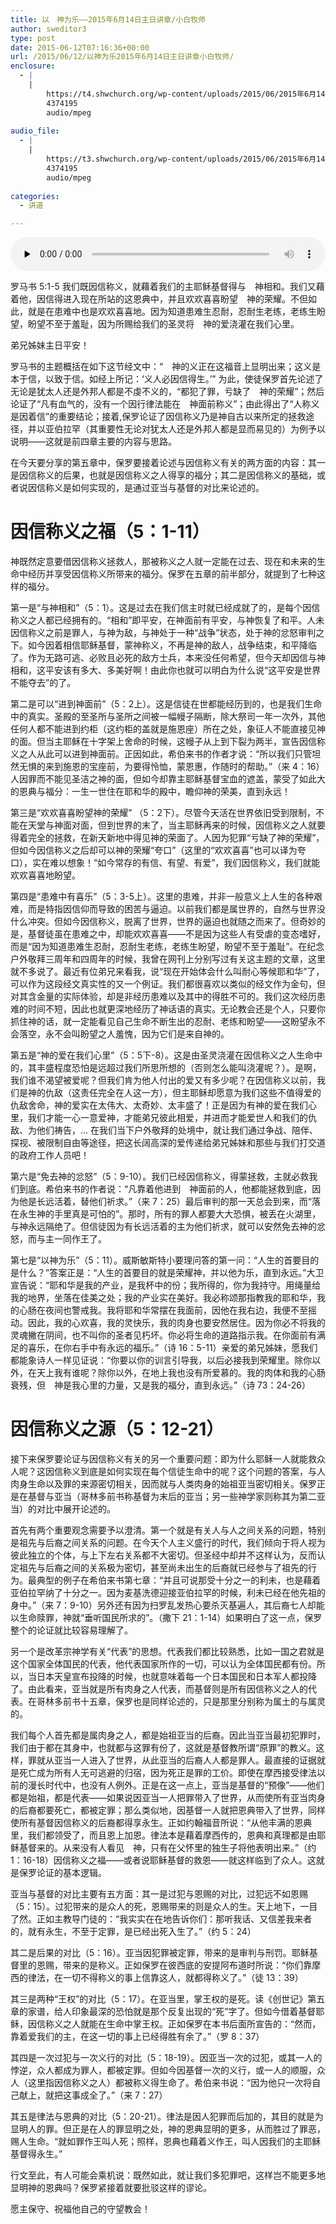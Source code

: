 ```yaml
---
title: 以　神为乐——2015年6月14日主日讲章/小白牧师
author: sweditor3
type: post
date: 2015-06-12T07:16:36+00:00
url: /2015/06/12/以神为乐2015年6月14日主日讲章小白牧师/
enclosure:
  - |
    |
        https://t4.shwchurch.org/wp-content/uploads/2015/06/2015年6月14日讲道录音.mp3
        4374195
        audio/mpeg
        
audio_file:
  - |
    |
        https://t3.shwchurch.org/wp-content/uploads/2015/06/2015年6月14日讲道录音.mp3
        4374195
        audio/mpeg
        
categories:
  - 讲道

---
```

<audio class="wp-audio-shortcode" id="audio-12610-227" preload="none" style="width: 100%;" controls="controls"><source type="audio/mpeg" src="http://t5.shwchurch.org/wp-content/uploads/2015/06/2015年6月14日讲道录音.mp3?_=227" /><http://t5.shwchurch.org/wp-content/uploads/2015/06/2015年6月14日讲道录音.mp3></audio> 

罗马书 5:1-5 我们既因信称义，就藉着我们的主耶稣基督得与　神相和。我们又藉着他，因信得进入现在所站的这恩典中，并且欢欢喜喜盼望　神的荣耀。不但如此，就是在患难中也是欢欢喜喜地。因为知道患难生忍耐，忍耐生老练，老练生盼望，盼望不至于羞耻，因为所赐给我们的圣灵将　神的爱浇灌在我们心里。

弟兄姊妹主日平安！

罗马书的主题概括在如下这节经文中：“　神的义正在这福音上显明出来；这义是本于信，以致于信。如经上所记：‘义人必因信得生。’” 为此，使徒保罗首先论述了无论是犹太人还是外邦人都是不虔不义的，“都犯了罪，亏缺了　神的荣耀”；然后论证了“凡有血气的，没有一个因行律法能在　神面前称义”；由此得出了“人称义是因着信”的重要结论；接着,保罗论证了因信称义乃是神自古以来所定的拯救途径，并以亚伯拉罕（其重要性无论对犹太人还是外邦人都是显而易见的）为例予以说明——这就是前四章主要的内容与思路。

在今天要分享的第五章中，保罗要接着论述与因信称义有关的两方面的内容：其一是因信称义的后果，也就是因信称义之人得享的福分；其二是因信称义的基础，或者说因信称义是如何实现的，是通过亚当与基督的对比来论述的。

# 因信称义之福（5：1-11）

神既然定意要借因信称义拯救人，那被称义之人就一定能在过去、现在和未来的生命中经历并享受因信称义所带来的福分。保罗在五章的前半部分，就提到了七种这样的福分。

第一是“与神相和”（5：1）。这是过去在我们信主时就已经成就了的，是每个因信称义之人都已经拥有的。“相和”即平安，在神面前有平安，与神恢复了和平。人未因信称义之前是罪人，与神为敌，与神处于一种“战争”状态，处于神的忿怒审判之下。如今因着相信耶稣基督，蒙神称义，不再是神的敌人，战争结束，和平降临了。作为无路可逃、必败且必死的敌方士兵，本来没任何希望，但今天却因信与神相和，这平安该有多大、多美好啊！由此你也就可以明白为什么说“这平安是世界不能夺去”的了。

第二是可以“进到神面前”（5：2上）。这是信徒在世都能经历到的，也是我们生命中的真实。圣殿的至圣所与圣所之间被一幅幔子隔断，除大祭司一年一次外，其他任何人都不能进到约柜（这约柜的盖就是施恩座）所在之处，象征人不能直接见神的面。但当主耶稣在十字架上舍命的时候，这幔子从上到下裂为两半，宣告因信称义之人从此可以进到神面前。正因如此，希伯来书的作者才说：“所以我们只管坦然无惧的来到施恩的宝座前，为要得怜恤，蒙恩惠，作随时的帮助。”（来 4：16）人因罪而不能见圣洁之神的面，但如今却靠主耶稣基督宝血的遮盖，蒙受了如此大的恩典与福分：一生一世住在耶和华的殿中，瞻仰神的荣美，直到永远！

第三是“欢欢喜喜盼望神的荣耀” （5：2下）。尽管今天活在世界依旧受到限制，不能在天堂与神面对面，但到世界的末了，当主耶稣再来的时候，因信称义之人就要得着完全的拯救，在新天新地中得见神的荣面了。人因为犯罪“亏缺了神的荣耀”，但如今因信称义之后却可以神的荣耀“夸口”（这里的“欢欢喜喜”也可以译为夸口），实在难以想象！“如今常存的有信、有望、有爱”，我们因信称义，我们就能欢欢喜喜地盼望。

第四是“患难中有喜乐”（5：3-5上）。这里的患难，并非一般意义上人生的各种艰难，而是特指因信仰而导致的困苦与逼迫。以前我们都是属世界的，自然与世界没什么冲突。但如今因信称义，脱离了世界，世界的逼迫也就随之而来了。但奇妙的是，基督徒虽在患难之中，却能欢欢喜喜——不是因为这些人有受虐的变态嗜好，而是“因为知道患难生忍耐，忍耐生老练，老练生盼望，盼望不至于羞耻”。在纪念户外敬拜三周年和四周年的时候，我曾在网刊上分别写过有关这主题的文章，这里就不多说了。最近有位弟兄来看我，说“现在开始体会什么叫耐心等候耶和华”了，可以作为这段经文真实性的又一个例证。我们都很喜欢以类似的经文作为金句，但对其含金量的实际体验，却是非经历患难以及其中的得胜不可的。我们这次经历患难的时间不短，因此也就更深地经历了神话语的真实。无论教会还是个人，只要你抓住神的话，就一定能看见自己生命不断生出的忍耐、老练和盼望——这盼望永不会落空，永不会叫盼望之人羞愧，因为它们是来自神的。

第五是“神的爱在我们心里”（5：5下-8）。这是由圣灵浇灌在因信称义之人生命中的，其丰盛程度恐怕是远超过我们所思所想的（否则怎么能叫浇灌呢？）。是啊，我们谁不渴望被爱呢？但我们肯为他人付出的爱又有多少呢？在因信称义以前，我们是神的仇敌（这责任完全在人这一方），但主耶稣却愿意为我们这些不值得爱的仇敌舍命，神的爱实在太伟大、太奇妙、太丰盛了！正是因为有神的爱在我们心里，我们才能一心一意爱神，才能弟兄彼此相爱，并进而才能爱世人和我们的仇敌、为他们祷告，… 在我们当下户外敬拜的处境中，就让我们通过争战、陪伴、探视、被限制自由等途径，把这长阔高深的爱传递给弟兄姊妹和那些与我们打交道的政府工作人员吧！

第六是“免去神的忿怒”（5：9-10）。我们已经因信称义，得蒙拯救，主就必救我们到底。希伯来书的作者说：“凡靠着他进到　神面前的人，他都能拯救到底，因为他是长远活着，替他们祈求。”（来 7：25）最后审判的那一天总会到来，而“落在永生神的手里真是可怕的”。那时，所有的罪人都要大大恐惧，被丢在火湖里，与神永远隔绝了。但信徒因为有长远活着的主为他们祈求，就可以安然免去神的忿怒，而与主一同作王了。
  
第七是“以神为乐”（5：11）。威斯敏斯特小要理问答的第一问：“人生的首要目的是什么？”答案正是：“人生的首要目的就是荣耀神，并以他为乐，直到永远。”大卫宣告说：“耶和华是我的产业，是我杯中的份；我所得的，你为我持守。用绳量给我的地界，坐落在佳美之处；我的产业实在美好。我必称颂那指教我的耶和华，我的心肠在夜间也警戒我。我将耶和华常摆在我面前，因他在我右边，我便不至摇动。因此，我的心欢喜，我的灵快乐，我的肉身也要安然居住。因为你必不将我的灵魂撇在阴间，也不叫你的圣者见朽坏。你必将生命的道路指示我。在你面前有满足的喜乐，在你右手中有永远的福乐。”（诗 16：5-11）亲爱的弟兄姊妹，愿我们都能象诗人一样见证说：“你要以你的训言引导我，以后必接我到荣耀里。除你以外，在天上我有谁呢？除你以外，在地上我也没有所爱慕的。我的肉体和我的心肠衰残，但　神是我心里的力量，又是我的福分，直到永远。”（诗 73：24-26）

# 因信称义之源（5：12-21）

接下来保罗要论证与因信称义有关的另一个重要问题：即为什么耶稣一人就能救众人呢？这因信称义到底是如何实现在每个信徒生命中的呢？这个问题的答案，与人肉身生命以及罪的来源密切相关，因而就与人类肉身的始祖亚当密切相关。保罗正是在基督与亚当（哥林多前书称基督为末后的亚当；另一些神学家则称其为第二亚当）的对比中展开论述的。

首先有两个重要观念需要予以澄清。第一个就是有关人与人之间关系的问题，特别是祖先与后裔之间关系的问题。在今天个人主义盛行的时代，我们倾向于将人视为彼此独立的个体，与上下左右关系都不大密切。但圣经中却并不这样认为，反而认定祖先与后裔之间的关系极为密切，甚至尚未出生的后裔就已经参与了祖先的行为。最典型的例子在希伯来书第七章：“并且可说那受十分之一的利未，也是藉着亚伯拉罕纳了十分之一。因为麦基洗德迎接亚伯拉罕的时候，利未已经在他先祖的身中。”（来 7：9-10）另外还有因为扫罗乱发热心要杀灭基遍人，其后裔七人却能以生命赎罪，神就“垂听国民所求的”。（撒下 21：1-14）如果明白了这一点，保罗整个的论证就比较容易理解了。

另一个是改革宗神学有关“代表”的思想。代表我们都比较熟悉，比如一国之君就是这个国家全体国民的代表，他代表国家所作的一切，可以认为全体国民都有份。所以，当日本天皇宣布投降的时候，也就意味着每一个日本国民和日本军人都投降了。由此看来，亚当就是所有肉身之人代表，而基督则是所有因信称义之人的代表。在哥林多前书十五章，保罗也是同样论述的，只是那里分别称为属土的与属灵的。

我们每个人首先都是属肉身之人，都是始祖亚当的后裔。因此当亚当最初犯罪时，我们由于都在其身中，也就都与这罪有份了，这就是基督教所谓“原罪”的教义。这样，罪就从亚当一人进入了世界，从此亚当的后裔人人都是罪人。最直接的证据就是死亡成为所有人无可逃避的归宿，因为死正是罪的工价。即使在摩西接受律法以前的漫长时代中，也没有人例外。正是在这一点上，亚当是基督的“预像”——他们都是始祖，都是代表——如果说因亚当一人把罪带入了世界，从而使所有亚当肉身的后裔都要死亡，都被定罪；那么类似地，因基督一人就把恩典带入了世界，同样使所有基督因信称义的后裔都得享永生。正如约翰福音所说：“从他丰满的恩典里，我们都领受了，而且恩上加恩。律法本是藉着摩西传的，恩典和真理都是由耶稣基督来的。从来没有人看见　神，只有在父怀里的独生子将他表明出来。”（约 1：16-18）因信称义之福——或者说耶稣基督的救恩——就这样临到了众人。这就是保罗论证的基本逻辑。

亚当与基督的对比主要有五方面：其一是过犯与恩赐的对比，过犯远不如恩赐（5：15）。过犯带来的是众人的死，恩赐带来的则是众人的生。天上地下，一目了然。正如主教导门徒的：“我实实在在地告诉你们：那听我话、又信差我来者的，就有永生，不至于定罪，是已经出死入生了。”（约 5：24）

其二是后果的对比（5：16）。亚当因犯罪被定罪，带来的是审判与刑罚。耶稣基督里的恩赐，带来的是称义。正如保罗在彼西底的安提阿布道时所说：“你们靠摩西的律法，在一切不得称义的事上信靠这人，就都得称义了。”（徒 13：39）

其三是两种“王权”的对比（5：17）。在亚当里，掌王权的是死。读《创世记》第五章的家谱，给人印象最深的恐怕就是那个反复出现的“死”字了。但如今借着基督耶稣，因信称义之人就能在生命中掌王权。正如保罗在本书后面所宣告的：“然而，靠着爱我们的主，在这一切的事上已经得胜有余了。”（罗 8：37）

其四是一次过犯与一次义行的对比（5：18-19）。因亚当一次的过犯，或其一人的悖逆，众人都成为罪人，都被定罪。但如今因基督一次的义行，或一人的顺服，众人（这里指因信称义之人）都被称义得生命了。希伯来书说：“因为他只一次将自己献上，就把这事成全了。”（来 7：27）

其五是律法与恩典的对比（5：20-21）。律法是因人犯罪而后加的，其目的就是为显明人的罪。但正是在人的罪显明之处，神的恩典显明的更多，从而胜过了罪恶，赐人生命。“就如罪作王叫人死；照样，恩典也藉着义作王，叫人因我们的主耶稣基督得永生。”

行文至此，有人可能会乘机说：既然如此，就让我们多犯罪吧，这样岂不能更多地显明神的恩典吗？保罗紧接着就要批驳这样的谬论。

愿主保守、祝福他自己的守望教会！